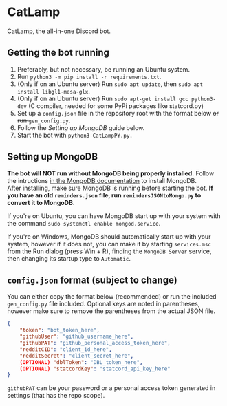 # CatLamp
 CatLamp, the all-in-one Discord bot.

## Getting the bot running
 1. Preferably, but not necessary, be running an Ubuntu system.
 2. Run `python3 -m pip install -r requirements.txt`.
 3. (Only if on an Ubuntu server) Run `sudo apt update`, then `sudo apt install libgl1-mesa-glx`.
 4. (Only if on an Ubuntu server) Run `sudo apt-get install gcc python3-dev` (C compiler, needed for some PyPi packages like statcord.py)
 5. Set up a `config.json` file in the repository root with the format below ~~or run `gen_config.py`~~.
 6. Follow the *Setting up MongoDB* guide below.
 7. Start the bot with `python3 CatLampPY.py.`

## Setting up MongoDB
**The bot will NOT run without MongoDB being properly installed.**
Follow the intructions [in the MongoDB documentation](https://docs.mongodb.com/manual/installation/) to install MongoDB.  
After installing, make sure MongoDB is running before starting the bot. **If you have an old `reminders.json` file, run `remindersJSONtoMongo.py` to convert it to MongoDB.**

If you're on Ubuntu, you can have MongoDB start up with your system with the command `sudo systemctl enable mongod.service`.

If you're on Windows, MongoDB should automatically start up with your system, however if it does not, you can make it by starting `services.msc` from the Run dialog (press Win + R), finding the `MongoDB Server` service, then changing its startup type to `Automatic`.

## `config.json` format (subject to change)
You can either copy the format below (recommended) or run the included `gen_config.py` file included.
Optional keys are noted in parentheses, however make sure to remove the parentheses from the actual JSON file.
```json
{
	"token": "bot_token_here",
	"githubUser": "github_username_here",
	"githubPAT": "github_personal_access_token_here",
	"redditCID": "client_id_here",
	"redditSecret": "client_secret_here",
	(OPTIONAL) "dblToken": "DBL_token_here",
	(OPTIONAL) "statcordKey": "statcord_api_key_here"
}
```
`githubPAT` can be your password or a personal access token generated in settings (that has the repo scope).
